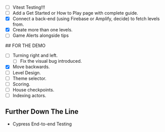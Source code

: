 - [ ] Vitest Testing!!!
- [ ] Add a Get Started or How to Play page with complete guide.
- [X] Connect a back-end (using Firebase or Amplify, decide) to fetch levels from.
- [X] Create more than one levels.
- [ ] Game Alerts alongside tips

## FOR THE DEMO

- [ ] Turning right and left.
    - [ ] Fix the visual bug introduced.
- [X] Move backwards.
- [ ] Level Design.
- [ ] Theme selector.
- [ ] Scoring.
- [ ] House checkpoints.
- [ ] Indexing actors.
## Further Down The Line

- Cypress End-to-end Testing